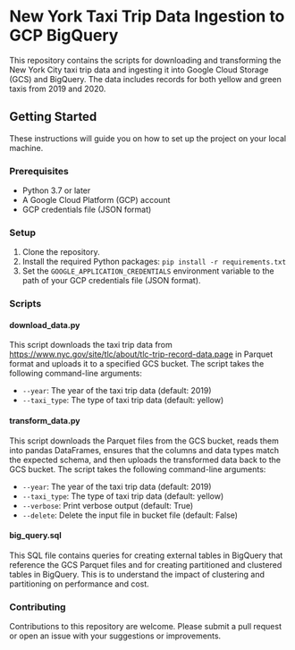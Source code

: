 # New York Taxi Trip Data Ingestion to GCP BigQuery

This repository contains the scripts for downloading and transforming the New York City taxi trip data and ingesting it into Google Cloud Storage (GCS) and BigQuery. The data includes records for both yellow and green taxis from 2019 and 2020.


## Getting Started

These instructions will guide you on how to set up the project on your local machine.

### Prerequisites

- Python 3.7 or later
- A Google Cloud Platform (GCP) account
- GCP credentials file (JSON format)

### Setup

1. Clone the repository.
2. Install the required Python packages:
`pip install -r requirements.txt`
3. Set the `GOOGLE_APPLICATION_CREDENTIALS` environment variable to the path of your GCP credentials file (JSON format).

### Scripts

#### download_data.py

This script downloads the taxi trip data from https://www.nyc.gov/site/tlc/about/tlc-trip-record-data.page in Parquet format and uploads it to a specified GCS bucket. The script takes the following command-line arguments:

- `--year`: The year of the taxi trip data (default: 2019)
- `--taxi_type`: The type of taxi trip data (default: yellow)

#### transform_data.py

This script downloads the Parquet files from the GCS bucket, reads them into pandas DataFrames, ensures that the columns and data types match the expected schema, and then uploads the transformed data back to the GCS bucket. The script takes the following command-line arguments:

- `--year`: The year of the taxi trip data (default: 2019)
- `--taxi_type`: The type of taxi trip data (default: yellow)
- `--verbose`: Print verbose output (default: True)
- `--delete`: Delete the input file in bucket file (default: False)

#### big_query.sql

This SQL file contains queries for creating external tables in BigQuery that reference the GCS Parquet files and for creating partitioned and clustered tables in BigQuery. This is to understand the impact of clustering and partitioning on performance and cost.

### Contributing

Contributions to this repository are welcome. Please submit a pull request or open an issue with your suggestions or improvements.
